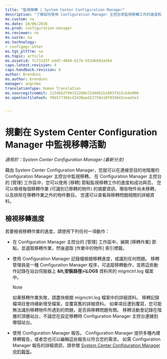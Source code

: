 ```yaml
---
title: "監視移轉 | System Center Configuration Manager"
description: "了解如何使用 Configuration Manager 主控台來監視移轉工作的進度和成功與否。"
ms.custom: na
ms.date: 10/06/2016
ms.prod: configuration-manager
ms.reviewer: na
ms.suite: na
ms.technology:
- configmgr-other
ms.tgt_pltfrm: na
ms.topic: article
ms.assetid: fc731d3f-edd7-4049-b17b-653d6693a564
caps.latest.revision: 4
caps.handback.revision: 0
author: Brenduns
ms.author: brenduns
manager: angrobe
translationtype: Human Translation
ms.sourcegitcommit: 1134bb2f04152288e72d40b1b1083f415cb4e900
ms.openlocfilehash: f8b577366cd2438aed21759e18f034642ceae5e3


---
```

# <a name="planning-to-monitor-migration-activity-in-system-center-configuration-manager"></a>規劃在 System Center Configuration Manager 中監視移轉活動

*適用於：System Center Configuration Manager (最新分支)*

藉由 System Center Configuration Manager，您就可以在連線至目的地階層的 Configuration Manager 主控台中監視移轉。 在 Configuration Manager 主控台的 [管理] 工作區中，您可以使用 [移轉] 節點監視移轉工作的進度和成功與否。 您可以檢視每個移轉作業 (可識別已移轉的物件) 的摘要資訊、哪些物件尚未移轉，以及排除在移轉作業之外的物件數目。 您還可以查看與移轉問題相關的詳細資料。  

## <a name="view-migration-progress"></a>檢視移轉進度  
 若要檢視移轉作業的進度，請使用下列任何一項動作：  

-   在 Configuration Manager 主控台的 [管理] 工作區中，展開 [移轉作業] 節點，並選取移轉作業，然後選取 [作業中的物件] 索引標籤。  

-   使用 Configuration Manager 記錄檔檢閱移轉進度，或識別任何問題。 移轉管理員是一種 Configuration Manager 程序，可追蹤移轉動作，並將這些動作記錄在站台伺服器上 **\&lt;安裝路徑\>\\LOGS** 資料夾的 migmctrl.log 檔案中。  

    > [!NOTE]  
    >  如果移轉作業失敗，請盡快檢閱 migmctrl.log 檔案中的詳細資料。 移轉記錄檔項目會持續新增至檔案，並覆寫舊的詳細資料。 如果項目遭到覆寫，您可能無法識別移轉物件所遇到的問題，是否與移轉問題有關。 移轉活動會記錄在階層的頂層站台，不論您在設定移轉時 Configuration Manager 主控台連線到哪個站台。  

-   使用 Configuration Manager 報告。 Configuration Manager 提供多種內建移轉報告，或者您也可以編輯這些報告以符合您的需求。 如需 Configuration Manager 報告的詳細資訊，請參閱 [System Center Configuration Manager 中的報告](../../core/servers/manage/reporting.md)。  



<!--HONumber=Nov16_HO1-->



